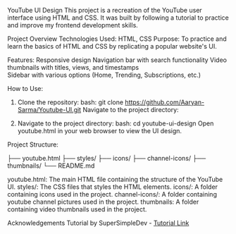 YouTube UI Design
This project is a recreation of the YouTube user interface using HTML and CSS. It was built by following a tutorial to practice and improve my frontend development skills.

Project Overview
Technologies Used: HTML, CSS
Purpose: To practice and learn the basics of HTML and CSS by replicating a popular website's UI.

Features:
  Responsive design
  Navigation bar with search functionality
  Video thumbnails with titles, views, and timestamps  
  Sidebar with various options (Home, Trending, Subscriptions, etc.)

How to Use:

  1. Clone the repository:
    bash:
      git clone https://github.com/Aaryan-Sarma/Youtube-UI.git
      Navigate to the project directory:

   2. Navigate to the project directory:
    bash:
      cd youtube-ui-design
      Open youtube.html in your web browser to view the UI design.

Project Structure:

 ├── youtube.html
 ├── styles/
 ├── icons/
 ├── channel-icons/
 ├── thumbnails/
 └── README.md

youtube.html: The main HTML file containing the structure of the YouTube UI.
styles/: The CSS files that styles the HTML elements.
icons/: A folder containing icons used in the project.
channel-icons/: A folder containing youtube channel pictures used in the project.
thumbnails: A folder containing video thumbnails used in the project.

Acknowledgements
Tutorial by SuperSimpleDev - [Tutorial Link](https://www.youtube.com/watch?v=G3e-cpL7ofc)
